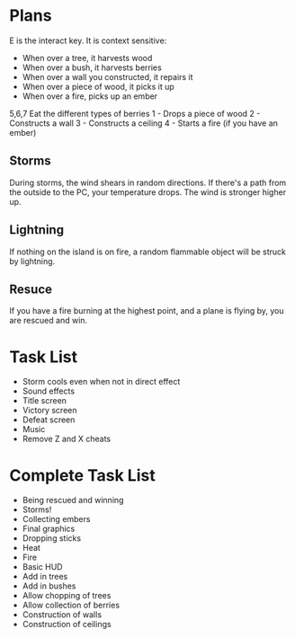 # Plans
E is the interact key. It is context sensitive:
- When over a tree, it harvests wood
- When over a bush, it harvests berries
- When over a wall you constructed, it repairs it
- When over a piece of wood, it picks it up
- When over a fire, picks up an ember

5,6,7 Eat the different types of berries
1 - Drops a piece of wood
2 - Constructs a wall
3 - Constructs a ceiling
4 - Starts a fire (if you have an ember)

## Storms
During storms, the wind shears in random directions. If there's a path from the outside to the PC, your temperature drops. The wind is stronger higher up.

## Lightning
If nothing on the island is on fire, a random flammable object will be struck by lightning.

## Resuce
If you have a fire burning at the highest point, and a plane is flying by, you are rescued and win.

# Task List
- Storm cools even when not in direct effect
- Sound effects
- Title screen
- Victory screen
- Defeat screen
- Music
- Remove Z and X cheats

# Complete Task List
- Being rescued and winning
- Storms!
- Collecting embers
- Final graphics
- Dropping sticks
- Heat
- Fire
- Basic HUD
- Add in trees
- Add in bushes
- Allow chopping of trees
- Allow collection of berries
- Construction of walls
- Construction of ceilings